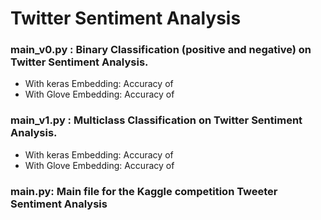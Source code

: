 # Twitter Sentiment Analysis  

### main_v0.py : Binary Classification (positive and negative) on Twitter Sentiment Analysis.  
- With keras Embedding: Accuracy of
- With Glove Embedding: Accuracy of

### main_v1.py : Multiclass Classification on Twitter Sentiment Analysis.   
- With keras Embedding: Accuracy of
- With Glove Embedding: Accuracy of

### main.py: Main file for the Kaggle competition  Tweeter Sentiment Analysis

